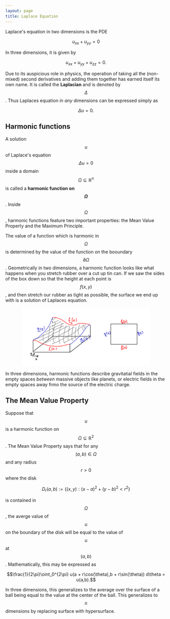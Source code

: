 ```yaml
---
layout: page
title: Laplace Equation
---
```


Laplace's equation in two dimensions is the PDE

$$u_{xx} + u_{yy} = 0$$

In three dimensions, it is given by

$$u_{xx} + u_{yy} + u_{zz} = 0.$$

Due to its auspicious role in physics, the operation of taking all the (non-mixed) second derivatives and adding them together has earned itself its own name.
It is called the **Laplacian** and is denoted by $$\Delta$$.
Thus Laplaces equation in *any* dimensions can be expressed simply as

$$\Delta u = 0.$$

## Harmonic functions

A solution $$u$$ of Laplace's equation $$\Delta u = 0$$ inside a domain $$\Omega\subseteq\mathbb{R}^n$$ is called a **harmonic function on $$\Omega$$**.
Inside $$\Omega$$, harmonic functions feature two important properties: the Mean Value Property and the Maximum Principle.

The value of a function which is harmonic in $$\Omega$$ is determined by the value of the function on the booundary $$\partial\Omega$$.
Geometrically in two dimensions, a harmonic function looks like what happens when you stretch rubber over a cut up tin can.
If we saw the sides of the box down so that the height at each point is $$f(x,y)$$, and then stretch our rubber as tight as possible, the surface we end up with is a solution of Laplaces equation.

<p align="center"><img width=400 src="fig/013-solution-visual.png"/></p>

In three dimensions, harmonic functions describe gravitatial fields in the empty spaces *between* massive objects like planets, or electric fields in the empty spaces away frmo the source of the electric charge.

## The Mean Value Property

Suppose that $$u$$ is a harmonic function on $$\Omega\subseteq\mathbb{R}^2$$.
The Mean Value Property says that for any $$(a,b)\in\Omega$$ and any radius $$r>0$$ where the disk

$$D_r(a,b) := \{(x,y): (x-a)^2 + (y-b)^2 < r^2\}$$

is contained in $$\Omega$$, the averge value of $$u$$ on the boundary of the disk will be equal to the value of $$u$$ at $$(a,b)$$.
Mathematically, this may be expressed as

$$\frac{1}{2\pi}\oint_0^{2\pi} u(a + r\cos(\theta),b + r\sin(\theta)) d\theta = u(a,b).$$

In three dimensions, this generalizes to the average over the surface of a ball being equal to the value at the center of the ball.
This generalizes to $$n$$ dimensions by replacing surface with hypersurface.


